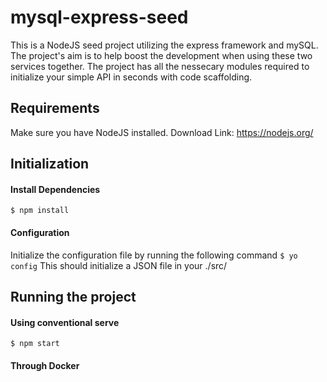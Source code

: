 # mysql-express-seed

This is a NodeJS seed project utilizing the express framework and mySQL. The project's aim is to help boost the development when using these two services together. The project has all the nessecary modules required to initialize your simple API in seconds with code scaffolding.

## Requirements
Make sure you have NodeJS installed.
Download Link: https://nodejs.org/

## Initialization
#### Install Dependencies
```$ npm install```

#### Configuration
Initialize the configuration file by running the following command
```$ yo config```
This should initialize a JSON file in your ./src/

## Running the project
#### Using conventional serve
```$ npm start```

#### Through Docker
